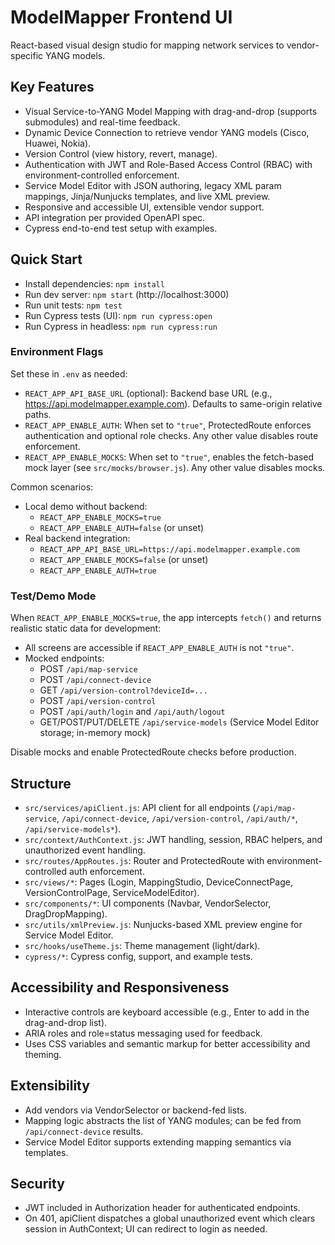# ModelMapper Frontend UI

React-based visual design studio for mapping network services to vendor-specific YANG models.

## Key Features

- Visual Service-to-YANG Model Mapping with drag-and-drop (supports submodules) and real-time feedback.
- Dynamic Device Connection to retrieve vendor YANG models (Cisco, Huawei, Nokia).
- Version Control (view history, revert, manage).
- Authentication with JWT and Role-Based Access Control (RBAC) with environment-controlled enforcement.
- Service Model Editor with JSON authoring, legacy XML param mappings, Jinja/Nunjucks templates, and live XML preview.
- Responsive and accessible UI, extensible vendor support.
- API integration per provided OpenAPI spec.
- Cypress end-to-end test setup with examples.

## Quick Start

- Install dependencies: `npm install`
- Run dev server: `npm start` (http://localhost:3000)
- Run unit tests: `npm test`
- Run Cypress tests (UI): `npm run cypress:open`
- Run Cypress in headless: `npm run cypress:run`

### Environment Flags

Set these in `.env` as needed:

- `REACT_APP_API_BASE_URL` (optional): Backend base URL (e.g., https://api.modelmapper.example.com). Defaults to same-origin relative paths.
- `REACT_APP_ENABLE_AUTH`: When set to `"true"`, ProtectedRoute enforces authentication and optional role checks. Any other value disables route enforcement.
- `REACT_APP_ENABLE_MOCKS`: When set to `"true"`, enables the fetch-based mock layer (see `src/mocks/browser.js`). Any other value disables mocks.

Common scenarios:
- Local demo without backend:
  - `REACT_APP_ENABLE_MOCKS=true`
  - `REACT_APP_ENABLE_AUTH=false` (or unset)
- Real backend integration:
  - `REACT_APP_API_BASE_URL=https://api.modelmapper.example.com`
  - `REACT_APP_ENABLE_MOCKS=false` (or unset)
  - `REACT_APP_ENABLE_AUTH=true`

### Test/Demo Mode

When `REACT_APP_ENABLE_MOCKS=true`, the app intercepts `fetch()` and returns realistic static data for development:

- All screens are accessible if `REACT_APP_ENABLE_AUTH` is not `"true"`.
- Mocked endpoints:
  - POST `/api/map-service`
  - POST `/api/connect-device`
  - GET `/api/version-control?deviceId=...`
  - POST `/api/version-control`
  - POST `/api/auth/login` and `/api/auth/logout`
  - GET/POST/PUT/DELETE `/api/service-models` (Service Model Editor storage; in-memory mock)

Disable mocks and enable ProtectedRoute checks before production.

## Structure

- `src/services/apiClient.js`: API client for all endpoints (`/api/map-service`, `/api/connect-device`, `/api/version-control`, `/api/auth/*`, `/api/service-models*`).
- `src/context/AuthContext.js`: JWT handling, session, RBAC helpers, and unauthorized event handling.
- `src/routes/AppRoutes.js`: Router and ProtectedRoute with environment-controlled auth enforcement.
- `src/views/*`: Pages (Login, MappingStudio, DeviceConnectPage, VersionControlPage, ServiceModelEditor).
- `src/components/*`: UI components (Navbar, VendorSelector, DragDropMapping).
- `src/utils/xmlPreview.js`: Nunjucks-based XML preview engine for Service Model Editor.
- `src/hooks/useTheme.js`: Theme management (light/dark).
- `cypress/*`: Cypress config, support, and example tests.

## Accessibility and Responsiveness

- Interactive controls are keyboard accessible (e.g., Enter to add in the drag-and-drop list).
- ARIA roles and role=status messaging used for feedback.
- Uses CSS variables and semantic markup for better accessibility and theming.

## Extensibility

- Add vendors via VendorSelector or backend-fed lists.
- Mapping logic abstracts the list of YANG modules; can be fed from `/api/connect-device` results.
- Service Model Editor supports extending mapping semantics via templates.

## Security

- JWT included in Authorization header for authenticated endpoints.
- On 401, apiClient dispatches a global unauthorized event which clears session in AuthContext; UI can redirect to login as needed.

